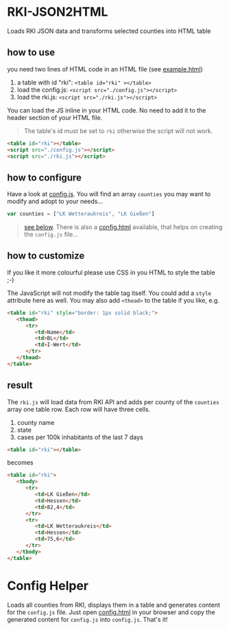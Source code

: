 # RKI-JSON2HTML

Loads RKI JSON data and transforms selected counties into HTML table

## how to use

you need two lines of HTML code in an HTML file (see [example.html](./src/example.html))

1. a table with id "rki": `<table id="rki" ></table>`
2. load the config.js: `<script src="./config.js"></script>`
3. load the rki.js: `<script src="./rki.js"></script>`

You can load the JS inline in your HTML code. No need to add it to the header section of your HTML file.

> The table's id must be set to `rki` otherwise the script will not work.

```html
<table id="rki"></table>
<script src="./config.js"></script>
<script src="./rki.js"></script>
```

## how to configure

Have a look at [config.js](./src/config.js). You will find an array `counties` you may want to modify and adopt to your needs...

```javascript
var counties = ["LK Wetteraukreis", "LK Gießen"]
```

> [see below](#config-helper). There is also a [config.html](./src/config.html) available, that helps on creating the `config.js` file...


## how to customize

If you like it more colourful please use CSS in you HTML to style the table ;-)

The JavaScript will not modify the table tag itself. You could add a `style` attribute here as well. You may also add `<thead>` to the table if you like, e.g.
```html
<table id="rki" style="border: 1px solid black;">
   <thead>
      <tr>
         <td>Name</td>
         <td>BL</td>
         <td>I-Wert</td>
      </tr>
   </thead>
</table>
```

## result

The `rki.js` will load data from RKI API and adds per county of the `counties` array one table row. Each row will have three cells.

1. county name
2. state
3. cases per 100k inhabitants of the last 7 days

```html
<table id="rki"></table>
```
becomes
```html
<table id="rki">
   <tbody>
      <tr>
         <td>LK Gießen</td>
         <td>Hessen</td>
         <td>82,4</td>
      </tr>
      <tr>
         <td>LK Wetteraukreis</td>
         <td>Hessen</td>
         <td>75,6</td>
      </tr>
   </tbody>
</table>
```

# Config Helper

Loads all counties from RKI, displays them in a table and generates content for the `config.js` file.
Just open [config.html](./src/config.html) in your browser and copy the generated content for `config.js` into `config.js`. That's it!
